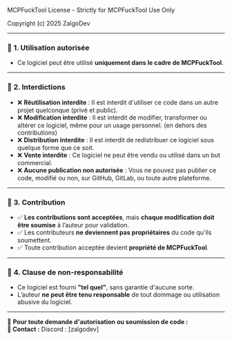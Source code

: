 MCPFuckTool License - Strictly for MCPFuckTool Use Only

Copyright (c) 2025 ZalgoDev

---

### 🔹 **1. Utilisation autorisée**
- Ce logiciel peut être utilisé **uniquement dans le cadre de MCPFuckTool**.

---

### 🔹 **2. Interdictions**
- ❌ **Réutilisation interdite** : Il est interdit d'utiliser ce code dans un autre projet quelconque (privé et public).
- ❌ **Modification interdite** : Il est interdit de modifier, transformer ou altérer ce logiciel, même pour un usage personnel. (en dehors des contributions)
- ❌ **Distribution interdite** : Il est interdit de redistribuer ce logiciel sous quelque forme que ce soit.
- ❌ **Vente interdite** : Ce logiciel ne peut être vendu ou utilisé dans un but commercial.
- ❌ **Aucune publication non autorisée** : Vous ne pouvez pas publier ce code, modifié ou non, sur GitHub, GitLab, ou toute autre plateforme.

---

### 🔹 **3. Contribution**
- ✅ **Les contributions sont acceptées**, mais **chaque modification doit être soumise** à l’auteur pour validation.
- ✅ Les contributeurs **ne deviennent pas propriétaires** du code qu'ils soumettent.
- ✅ Toute contribution acceptée devient **propriété de MCPFuckTool**.

---

### 🔹 **4. Clause de non-responsabilité**
- Ce logiciel est fourni **"tel quel"**, sans garantie d'aucune sorte.
- L’auteur **ne peut être tenu responsable** de tout dommage ou utilisation abusive du logiciel.

---

📌 **Pour toute demande d'autorisation ou soumission de code :**  
__📧 Contact :__
Discord : [zalgodev]
